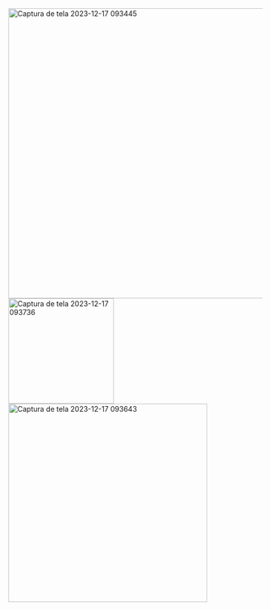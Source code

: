 <img width="576" alt="Captura de tela 2023-12-17 093445" src="https://github.com/GustavoSG14/Entrega4.1/assets/139998600/bd4e2c66-91a5-4379-9d83-ed98d05410c5">
<img width="209" alt="Captura de tela 2023-12-17 093736" src="https://github.com/GustavoSG14/Entrega4.1/assets/139998600/a6d16cd2-2839-4535-9f70-e627c89f1b0f">
<img width="394" alt="Captura de tela 2023-12-17 093643" src="https://github.com/GustavoSG14/Entrega4.1/assets/139998600/8b470d88-8eeb-475d-acef-1efcc28db526">

